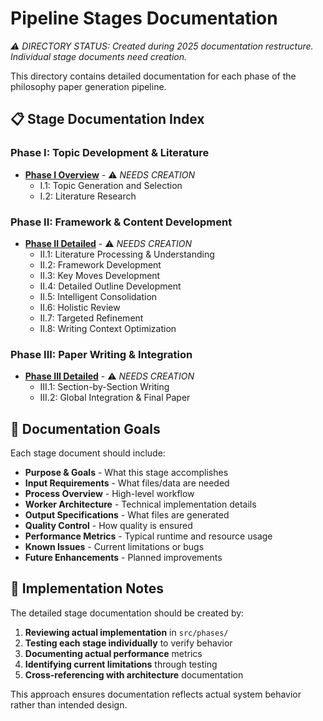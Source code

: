 # Pipeline Stages Documentation

*⚠️ DIRECTORY STATUS: Created during 2025 documentation restructure. Individual stage documents need creation.*

This directory contains detailed documentation for each phase of the philosophy paper generation pipeline.

## 📋 Stage Documentation Index

### Phase I: Topic Development & Literature
- **[Phase I Overview](phase_i_overview.md)** - ⚠️ *NEEDS CREATION*
  - I.1: Topic Generation and Selection
  - I.2: Literature Research

### Phase II: Framework & Content Development  
- **[Phase II Detailed](phase_ii_detailed.md)** - ⚠️ *NEEDS CREATION*
  - II.1: Literature Processing & Understanding
  - II.2: Framework Development  
  - II.3: Key Moves Development
  - II.4: Detailed Outline Development
  - II.5: Intelligent Consolidation
  - II.6: Holistic Review
  - II.7: Targeted Refinement
  - II.8: Writing Context Optimization

### Phase III: Paper Writing & Integration
- **[Phase III Detailed](phase_iii_detailed.md)** - ⚠️ *NEEDS CREATION*
  - III.1: Section-by-Section Writing
  - III.2: Global Integration & Final Paper

## 📝 Documentation Goals

Each stage document should include:
- **Purpose & Goals** - What this stage accomplishes
- **Input Requirements** - What files/data are needed
- **Process Overview** - High-level workflow
- **Worker Architecture** - Technical implementation details
- **Output Specifications** - What files are generated
- **Quality Control** - How quality is ensured
- **Performance Metrics** - Typical runtime and resource usage
- **Known Issues** - Current limitations or bugs
- **Future Enhancements** - Planned improvements

## 🔧 Implementation Notes

The detailed stage documentation should be created by:
1. **Reviewing actual implementation** in `src/phases/`
2. **Testing each stage individually** to verify behavior
3. **Documenting actual performance** metrics
4. **Identifying current limitations** through testing
5. **Cross-referencing with architecture** documentation

This approach ensures documentation reflects actual system behavior rather than intended design. 
